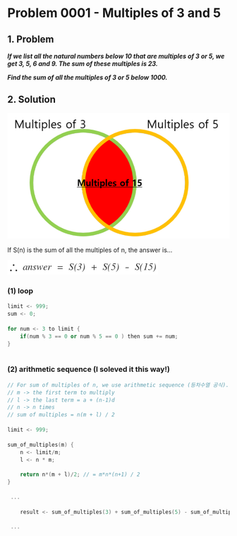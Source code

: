 # Problem 0001 - Multiples of 3 and 5
## 1. Problem
___If we list all the natural numbers below 10 that are multiples of 3 or 5, we get 3, 5, 6 and 9. The sum of these multiples is 23.___

___Find the sum of all the multiples of 3 or 5 below 1000.___

## 2. Solution
![solution](../img/p0001/p0001.png)

If S(n) is the sum of all the multiples of n, the answer is...

![solution_1](../img/p0001/p0001_1.png)


### (1) loop
```cpp
limit <- 999;
sum <- 0;

for num <- 3 to limit {
	if(num % 3 == 0 or num % 5 == 0 ) then sum += num;
}
	
```

### (2) arithmetic sequence (I soleved it this way!)
```cpp
// For sum of multiples of n, we use arithmetic sequence (등차수열 공식).
// m -> the first term to multiply
// l -> the last term = a + (n-1)d
// n -> n times
// sum of multiples = n(m + l) / 2

limit <- 999;

sum_of_multiples(m) {
	n <- limit/m;
    l <- n * m;
    
    return n*(m + l)/2; // = m*n*(n+1) / 2
}

 ...
 
	result <- sum_of_multiples(3) + sum_of_multiples(5) - sum_of_multiples(15);

 ...

```
